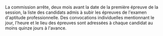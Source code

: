 
  
La commission arrête, deux mois avant la date de la première épreuve de la session, la liste des candidats admis à subir les épreuves de l'examen d'aptitude professionnelle. Des convocations individuelles mentionnant le jour, l'heure et le lieu des épreuves sont adressées à chaque candidat au moins quinze jours à l'avance.

